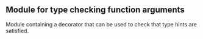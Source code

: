 ## Module for type checking function arguments

Module containing a decorator that can be used to check that type hints are satisfied.